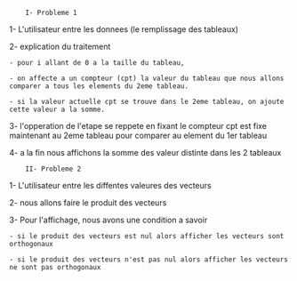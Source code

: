         I- Probleme 1

1- L'utilisateur entre les donnees (le remplissage des tableaux)

2- explication du traitement

    - pour i allant de 0 a la taille du tableau,

    - on affecte a un compteur (cpt) la valeur du tableau que nous allons comparer a tous les elements du 2eme tableau. 

    - si la valeur actuelle cpt se trouve dans le 2eme tableau, on ajoute cette valeur a la somme.

3- l'opperation de l'etape se reppete en fixant le compteur cpt est fixe maintenant au 2eme tableau pour comparer au element du 1er tableau

4- a la fin nous affichons la somme des valeur distinte dans les 2 tableaux




        II- Probleme 2

1- L'utilisateur entre les diffentes valeures des vecteurs

2- nous allons faire le produit des vecteurs

3- Pour l'affichage, nous avons une condition a savoir 

    - si le produit des vecteurs est nul alors afficher les vecteurs sont orthogonaux

    - si le produit des vecteurs n'est pas nul alors afficher les vecteurs ne sont pas orthogonaux
